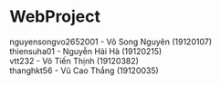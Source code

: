 # WebProject

nguyensongvo2652001 - Võ Song Nguyên (19120107) <br/>
thiensuha01 - Nguyễn Hải Hà (19120215) <br/>
vtt232 - Võ Tiến Thịnh (19120382) <br/>
thanghkt56 - Vũ Cao Thắng (19120035) <br/>
